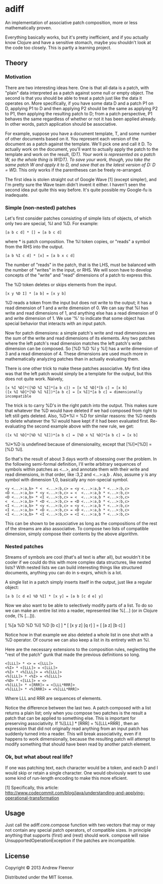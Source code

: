 # adiff

An implementation of associative patch composition, more or less
mathematically proven.

Everything basically works, but it's pretty inefficient, and if you actually know
Clojure and have a sensitive stomach, maybe you shouldn't look at the
code too closely. This is partly a learning project.

## Theory

### Motivation

There are two interesting ideas here. One is that all data is a patch, with
"plain" data interpreted as a patch against some null or empty object. The
second is that you should be able to treat a patch just like the data it
operates on. More specifically, if you have some data D and a patch P1 on D,
applying P1 to D and then applying P2 should be the same as applying P2 to
P1, then applying the resulting patch to D; from a patch perspective, P1
behaves the same regardless of whether or not it has been applied already.
In other words, patch application should be associative.

For example, suppose you have a document template, T, and some number of other
documents based on it. You represent each version of the document as a
patch against the template. We'll pick one and call it D. To actually work on the
document, you'll want to actually apply the patch to the template and work on the
result, (D*T). Your work is represented as a patch W, so the whole thing is
W*(D*T). To save your work, though, you take the same patch W and apply it to D,
and save that as the latest version of D: D = W*D. This only works if the
parentheses can be freely re-arranged.

The first idea is stolen straight out of Google Wave [1] (except simpler),
and I'm pretty sure the Wave team didn't invent it either. I haven't seen
the second idea put quite this way before. It's quite possible my
Google-fu is inadequate.

### Simple (non-nested) patches

Let's first consider patches consisting of simple lists of objects, of which only two are special, %I and %D. For example:

    [a b c d] * [] = [a b c d]

where * is patch composition. The %I token copies, or "reads" a symbol
from the RHS into the output.

    [a b %I c d] * [x] = [a b x c d]

The number of "reads" in the patch, that is the LHS, must be balanced with
the number of "writes" in the input, or RHS. We will soon have to develop
concepts of the "write" and "read" dimensions of a patch to express this.

The %D token deletes or skips elements from the input.

    [x y %D I] * [a b] = [x y b]

%D reads a token from the input but does not write to the output; it has a read
dimension of 1 and a write dimension of 0. We can say that %I has write and
read dimensions of 1, and anything else has a read dimension of 0 and write
dimension of 1. We use '%' to indicate that some object has special behavior
that interacts with an input patch.

Now for patch dimensions: a simple patch's write and read dimensions are the
sum of the write and read dimensions of its elements. Any two patches where
the left patch's read dimension matches the left patch's write dimension can
be composed. So [%D %D %I y %I] has a write dimension of 3 and a read dimension
of 4. These dimensions are used much more in mathematically analyzing patches
than in actually evaluating them.

There is one other trick to make these patches associative. My first idea was
that the left patch would simply be a template for the output, but this does
not quite work. Naively,

    [x %I %D]*([%D %I %I]*[a b c]) = [x %I %D]*[b c] = [x b]
    ([x %I %D]*[%D %I %I])*[a b c] = [x %I]*[a b c] = dimensionally incompatible

The trick is to carry %D's in the right patch into the output. This makes sure
that whatever the %D would have deleted if we had composed from right to left
still gets deleted. Also, %D*%I = %D for similar reasons: the %D needs to delete
whatever the %I would have kept if it had been evaluated first. Re-evaluating the
second example above with the new rule, we get:

    ([x %I %D]*[%D %I %I])*[a b c] = [%D x %I %D]*[a b c] = [x b]

%I*%D is undefined because of dimensionality, except that [%I]*[%D] = [%D %I].

So that's the result of about 3 days worth of obsessing over the problem. In
the following semi-formal definition, I'll write arbitrary sequences of symbols
within patches as <...>, and annotate them with their write and read
dimensions, in that order, like <a b I D>:3,2 and <...>:a,b . Also, assume
y is any symbol with dimension 1,0, basically any non-special symbol.

    <y <...>:a,b> * <  <...>:b,c> = <y <...>:a,b * <...>:b,c>
    <D <...>:a,b> * <y <...>:b,c> = <  <...>:a,b * <...>:b,c>
    <D <...>:a,b> * <I <...>:b,c> = <  <...>:a,b * <...>:b,c>
    <  <...>:a,b> * <D <...>:b,c> = <D <...>:a,b * <...>:b,c>
    <I <...>:a,b> * <y <...>:b,c> = <y <...>:a,b * <...>:b,c>
    <I <...>:a,b> * <D <...>:b,c> = <D <...>:a,b * <...>:b,c>
    <I <...>:a,b> * <I <...>:b,c> = <I <...>:a,b * <...>:b,c>

This can be shown to be associative as long as the compositions of the rest
of the streams are also associative. To compose two lists of compatible
dimension, simply compose their contents by the above algorithm. 

### Nested patches

Streams of symbols are cool (that's all text is after all), but wouldn't it be
cooler if we could do this with more complex data structures, like nested
lists? With nested lists we can build interesting things like structured
documents, anything you can do in s-exprs, which is a lot.

A single list in a patch simply inserts itself in the output, just like a
regular object:

    [a b [c d e] %D %I] * [x y] = [a b [c d e] y]

Now we also want to be able to selectively modify parts of a list. To do so
we can make an entire list into a reader, represented like %[...] (or in Clojure code, (% [...])).

   [ %[a %D %D %I] %D [b c] ] * [ [x y z] [q r] ] = [ [a z] [b c] ]

Notice how in that example we also deleted a whole list in one shot with a %D
operator. Of course we can also keep a list in its entirety with an %I.

Here are the necessary extensions to the composition rules, neglecting the
"rest of the patch" gunk that made the previous definitions so long.

    <[LLL]> * <> = <[LLL]>
    <%I> * <[LLL]> = <[LLL]>
    <%I> * <%[LLL]> = <%[LLL]>
    <%[LLL]> * <%I> = <%[LLL]>
    <%D> * <[LLL]> = <>
    <%[LLL]> * <[RRR]> = <[LLL*RRR]>
    <%[LLL]> * <%[RRR]> = <%[LLL*RRR]>

Where LLL and RRR are sequences of elements.

Notice the difference between the last two. A patch composed with a list
returns a plain list; only when you compose two patches is the result a patch
that can be applied to something else. This is important for preserving
associativity. If %[LLL] * [RRR] = %[LLL*RRR] , then an expression that did not
originally read anything from an input patch has suddenly turned into a reader.
This will break associativity, even if it happens to work dimensionally,
because the resulting patch will attempt to modify something that should
have been read by another patch element.

### Ok, but what about real life?

If one was patching text, each character would be a token, and each D and I
would skip or retain a single character. One would obviously want to use
some kind of run-length encoding to make this more eficient.

[1] Specifically, this article: http://www.codecommit.com/blog/java/understanding-and-applying-operational-transformation

## Usage

Just call the adiff.core.compose function with two vectors that may or may
not contain any special patch operators, of compatible sizes. In principle
anything that supports (first) and (rest) should work. compose will raise UnsupportedOperationException
if the patches are incompatible.

## License

Copyright © 2013 Andrew Fleenor

Distributed under the MIT license.
